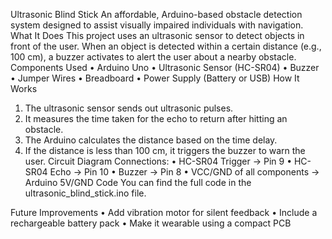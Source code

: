  Ultrasonic Blind Stick
An affordable, Arduino-based obstacle detection system designed to assist visually impaired individuals with navigation.
 What It Does
This project uses an ultrasonic sensor to detect objects in front of the user. When an object is detected within a certain distance (e.g., 100 cm), a buzzer activates to alert the user about a nearby obstacle.
 Components Used
•	Arduino Uno
•	Ultrasonic Sensor (HC-SR04)
•	Buzzer
•	Jumper Wires
•	Breadboard
•	Power Supply (Battery or USB)
How It Works
1.	The ultrasonic sensor sends out ultrasonic pulses.
2.	It measures the time taken for the echo to return after hitting an obstacle.
3.	The Arduino calculates the distance based on the time delay.
4.	If the distance is less than 100 cm, it triggers the buzzer to warn the user.
Circuit Diagram
Connections:
•	HC-SR04 Trigger → Pin 9
•	HC-SR04 Echo → Pin 10
•	Buzzer → Pin 8
•	VCC/GND of all components → Arduino 5V/GND
Code
You can find the full code in the ultrasonic_blind_stick.ino file.


Future Improvements
•	Add vibration motor for silent feedback
•	Include a rechargeable battery pack
•	Make it wearable using a compact PCB

